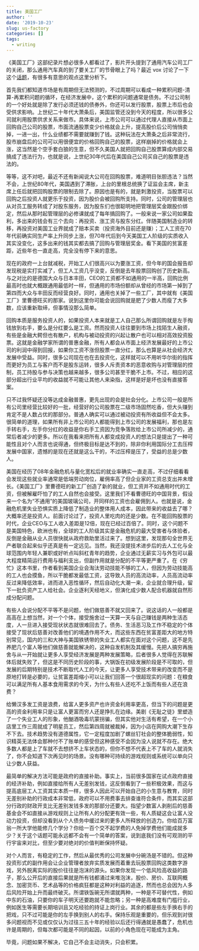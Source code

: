 ```yaml
---
title: 美国工厂
author: ''
date: '2019-10-23'
slug: us-factory
categories: []
tags:
  - writing
---
```


《美国工厂》这部纪录片想必很多人都看过了，影片开头提到了通用汽车公司工厂的关闭，那么通用汽车真的到了要关工厂的节骨眼上了吗？最近 vox 讨论了一下这个[话题](https://youtu.be/ylLTMYt24lA?list=PL3l4wTz7XdxY3NkBNct02JpgOuNqrqgLj)，有很多有意思的观点这里分析下。

首先我们都知道市场是有周期但无法预测的，不过周期可以看成一种累积问题-清算-再累积问题的循环，在经济发展中，这个累积的问题通常是债务。不过公司制的一个好处就是除了发行必须还钱的债券外，你还可以发行股票，股票上市后也会受供求影响。上世纪二十年代大萧条后，美国监管还没到今天的程度，所以很多公司就利用股票供求关系来做市。具体来说，上市公司可以通过代理人直接从市面上回购自己公司的股票，市面流通股票变少价格就会上升，提高股价后公司悄悄卖掉，一进一出，什么业绩都不需要就赚到了钱。这种玩法在大萧条之后非常流行，股市崩盘后的公司可以用很便宜的价格回购自己的股票，这样崩掉的价格就会上涨，这当然是个空手套白狼的生意，但不久美国人就把回购自己股票算成内部交易搞成了违法行为，也就是说，上世纪30年代后在美国自己公司买自己的股票是违法的。

等等，这不对吧，最近不还有新闻说大公司在回购股票，难道明目张胆违法？当然不会，上世纪80年代，美国遇到了滞胀，上台的里根总统换了证监会主席，新主席上任后就把回购股票的限制去除了。原因也是有的，就是刺激投资，当股票可以回购之后投资人就更乐于投资，因为股价会被回购所支持。同时，公司的管理层也从对员工服务转成了对股东服务，因为股东们也很聪明地把管理层奖金跟股价绑定，然后从那时起管理层的必修课就成了每年搞回购了。一般来说一家公司如果盈利，多出来的钱会有三个去向：再投资、涨工资与股东分红。伴随美国制造业的转移，再投资对美国工业界就成了赔本买卖（投资海外目前还是赚）；工人工资在70年代前确实同生产率上升同步上涨，但70年代后到今天美国工人阶级的实质收入其实没变化，这多出来的钱其实都去搞了回购与管理层奖金。看下美国的贫富差距，近些年也一直走高，完全没有停下来的意思。

现在的政府一上台就减税，开始工人们很高兴以为要涨工资，但今年的国会报告却发现税是实打实减了，但工人工资几乎没变，反倒是去年股票回购创了历史新高。与之对比的是德国大众与日本丰田，CEO的工资都不如通用的一半高，回购比例最高时也就大概跟通用最低时一样，但通用的市场份额却从曾经的市场第一掉到了第四而大众与丰田反而经营良好。同时，通用也关掉了一些工厂，其中就有《美国工厂》里曹德旺买的那家。说到这里你可能会说回购就是肥了少数人而瘦了大多数，应该重新取缔，但事情没那么简单。

回购本质是服务投资人的，如果投资人本来就是工人自己那么所谓回购就是左手掏钱放到右手，要么是分红要么是工资。然而投资人往往要到市场上找陌生人融资，有些是金融大鳄但也有散户，机构与被动投资的兴起让散户也可以相对高效投资股票。这就是金融学家所谓的普惠金融，所有人都会从市面上经济发展最好的上市公司的利润中得到回报，如果你工资不涨但股票一直分红，那么也算是从社会经济大发展中受益。同时，很多公司现在也在去投资化，这样就可以不用听华尔街的指挥而更好为员工与客户而不是股东运转，很多人斥责资本的恶意收购与对管理层的控制，员工持股与参与决策也越来越多，很多公司甚至干脆不上市。不过，相应的这部分超出行业平均的收益就不可能让其他人来染指，这样是好是坏也没有直接答案。

只不过我怀疑还没等达成金融普惠，更先出现的会是社会分化。上市公司一般是所有公司里经营比较好的一批，经营好的公司股票在二级市场固然吃香，但大头赚到肯定不是人数占优的那部分。普通人确实可以通过被动投资有所收益但不会太多。很简单的道理，如果所有非上市公司的人都能得到上市公司的发展福利，那也是左手转右手，左手你分红的收益是你右手工资因为竞争落败给上市公司所减少的，通常后者减少的更多。所以在我看来把所有人都变成投资人的想法只是提出了一种可能性且对个人而言也说得通，但终极目标是达不到的，除非你利用国际分工去压榨发展中国家，遗憾的是现在还就是这么干的，不过压榨是压了，受益的总是少数人。

美国在经历了08年金融危机与量化宽松后的就业率确实一直走高，不过仔细看看会发现这些就业率通常是低端劳动岗位，雇佣率高了但企业家的工资总支出并未增长。《美国工厂》里曹德旺的新工厂创造了新的就业，但工资并不如通用时代的工资，但被解雇吓怕了的工人自然也会接受。这里我们不看曹德旺的中国背景，假设来一个名为“不通用”的美国玻璃公司，开同样的工资也会雇佣到人。也就是说，金融危机里失业恐惧实质上降低了制造业的整体用人成本，因此带来的收益去了哪？大概率还是投资人。前面讨论过了，投资人里吃肉的还是少数。在不能回购股票的时代，企业CEO与工人收入差距是12倍，现在已经过百倍了。同时，这个问题不是美国特色，欧洲也有，全球的工人阶级其实是金融危机的最大受害者与体验者，反倒是金融从业人员很快就从政府救助里活过来了。想到这里，发现那句全世界无产者联合起来似乎还真是有一定远见。当然，我还没提技术进步后的去人工化与全球范围内年轻人兼职或好听点叫斜杠青年的趋势，企业通过无薪实习与外包可以最大程度精简运行费用与福利支出，但副作用就是分配的不平等更严重了。在《穷忙》这本书里，作者看到美国企业会淘汰劳动技能不够的工人，但因为劳动技能高的工人也会摸鱼，所以干脆都发最低工资，这导致人员的高流动率，人员高流动率反过来降低效率，进而进入恶性循环，然后自动化大潮一来，企业就合理升级，留下一批负资产工人给社会。企业逐利天经地义，但演化成少数人配合机器就自然形成分配问题。

有些人会说分配不平等不是问题，他们做慈善不就又回来了。说这话的人一般都是高高在上想当然，对一个个体，接受施舍过一天算一天与自己赚钱是两种生活态度，人一旦进入接受现状状态就很难回去了。债务、生活恶习及工作不稳定的个体接受了现状后慈善对改善他们的境遇作用不大，而这些东西在贫富差距大的地方特别常见，国内的三和大神与美国铁锈带的失业工人都实在面对这个问题，这不是先养肥几个富人等他们做慈善就能解决的，这种自发机制及其缓慢。先把人搞穷再施舍与从一开始就让更多人享受经济发展是两种发展策略，后者很多人觉得在苏联解体后就失败了，但这是不同历史阶段的事，大锅饭在初级发展阶段是不可取的，但发展的后期特别是技术不断取代人工的今天，让更多人享受技术带来的改变而不是原地打转是必要的，让贫富差距缩小可以让我们回答一个很超现实的问题：在粮食可以满足所有人基本食用需求的今天，为什么有些人还吃不上饭而有些人还在浪费？

给懒汉多发工资是浪费，给富人更多资产也许资金利用率更高，但当下的问题是更高的资金利用率只是让富人更富而穷人还是挣扎在边缘。美剧《无耻之徒》里塑造了一个失业工人的形象，他酗酒吸毒坑蒙拐骗，但其实他对生活有希望，在一个小店里工作三周就成了明星员工，然后第四周就被裁掉，因为小店在网购大潮下生存不下去。技术趋势没有道德属性，它一定程度加剧了螺丝钉社会的整体脆弱性，知识精英无法体会那种付不了账单的感受但这种感受不会因为没人说就不存在。绝大多数人都是上了车就不去想挤不上车状态的，但你不想不代表上不了车的人就消失了，你不会知道下次再见时的场景。没有哪种可持续的游戏规则或系统可以单向只让少数人获益。

最简单的解决方法可能是政府的直接补助。事实上，当前很多国家在试点政府直接的经济补助，例如直接给所有人无差别发钱，这反倒看到了一些积极效果，而这与提高底层工人工资其实本质一样，很多人因此可以开始自己的小生意与教育，同时无差别补助的行政成本非常低，政府可以不用费事去排查谁符合条件，而其实这部分行政的财政开支比无差别发钱多发的那部分还要大。指望少数富人剥削后的慈善基金会不如直接从游戏规则上让所有人的分配更有效一些，有人质疑这会让富人没动力投资，但却没看到从个人债务中缓过来的更多人所释放的创造力。你给百万富翁一所大学他能修几个学分？你给一百个交不起学费的人免掉学费他们能成就多少？关于这个话题可能永远都不会有一个简单的答案，说到底我们没有可观测的平行宇宙来对比，但至少要对绝对的价值判断保持怀疑。

对个人而言，有稳定的工作，然后从最优秀的公司发展中分碗汤是不错的。但这种投资形式的副作用会让企业管理者放弃实质发展而着重去玩股票回购这类数字游戏，另外脱离实际的股价往往是泡沫的源头。如果你发现一个低风险高收益的路子，那么公开后的直接后果就是所有钱都涌过来堆泡沫，股价、房价、互联网概念、加密货币、艺术品等的价格疯狂都是这种对利益的追逐，然而也总会因为人多后风险开始上升而最终破灭。所谓铁饭碗无所谓就两种，一种是不可替代性，例如中东的石油，只要你的车子明天还要跑就不能忽略；另一种是高难度有门槛行业，例如医生等需要长期培训且又吃经验的持证上岗行业。其余的都是些左手换右手的把戏，只不过可能是你的左手换到别人的右手。保持乐观是重要的，但乐观到对很多问题视而不见或仅仅认为过往三五十年的经验以后还行得通就是愚蠢了，危机也许是周期的，但每次都可能是不同的起因，以前的小角色现在可能成为主角。

毕竟，问题如果不解决，它自己不会主动消失，只会积累。
